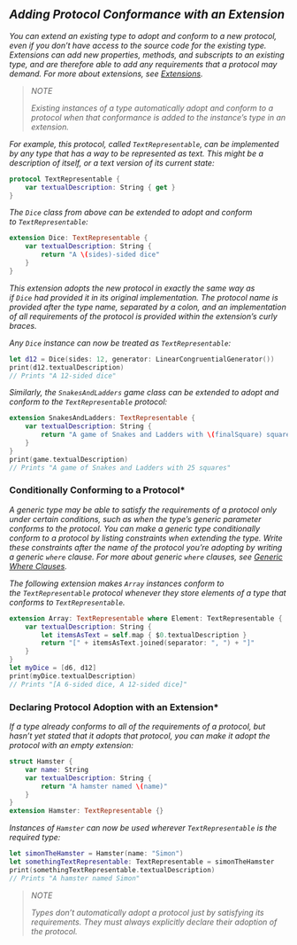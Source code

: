 ## *Adding Protocol Conformance with an Extension*

*You can extend an existing type to adopt and conform to a new protocol, even if you don’t have access to the source code for the existing type. Extensions can add new properties, methods, and subscripts to an existing type, and are therefore able to add any requirements that a protocol may demand. For more about extensions, see [Extensions](https://docs.swift.org/swift-book/LanguageGuide/Extensions.html).*

> *NOTE*
> 
> *Existing instances of a type automatically adopt and conform to a protocol when that conformance is added to the instance’s type in an extension.*

*For example, this protocol, called `TextRepresentable`, can be implemented by any type that has a way to be represented as text. This might be a description of itself, or a text version of its current state:*

```swift
protocol TextRepresentable {
    var textualDescription: String { get }
}
```

*The `Dice` class from above can be extended to adopt and conform to `TextRepresentable`:*

```swift
extension Dice: TextRepresentable {
    var textualDescription: String {
        return "A \(sides)-sided dice"
    }
}
```

*This extension adopts the new protocol in exactly the same way as if `Dice` had provided it in its original implementation. The protocol name is provided after the type name, separated by a colon, and an implementation of all requirements of the protocol is provided within the extension’s curly braces.*

*Any `Dice` instance can now be treated as `TextRepresentable`:*

```swift
let d12 = Dice(sides: 12, generator: LinearCongruentialGenerator())
print(d12.textualDescription)
// Prints "A 12-sided dice"
```

*Similarly, the `SnakesAndLadders` game class can be extended to adopt and conform to the `TextRepresentable` protocol:*

```swift
extension SnakesAndLadders: TextRepresentable {
    var textualDescription: String {
        return "A game of Snakes and Ladders with \(finalSquare) squares"
    }
}
print(game.textualDescription)
// Prints "A game of Snakes and Ladders with 25 squares"
```

### Conditionally Conforming to a Protocol*

*A generic type may be able to satisfy the requirements of a protocol only under certain conditions, such as when the type’s generic parameter conforms to the protocol. You can make a generic type conditionally conform to a protocol by listing constraints when extending the type. Write these constraints after the name of the protocol you’re adopting by writing a generic `where` clause. For more about generic `where` clauses, see [Generic Where Clauses](https://docs.swift.org/swift-book/LanguageGuide/Generics.html#ID192).*

*The following extension makes `Array` instances conform to the `TextRepresentable` protocol whenever they store elements of a type that conforms to `TextRepresentable`.*

```swift
extension Array: TextRepresentable where Element: TextRepresentable {
    var textualDescription: String {
        let itemsAsText = self.map { $0.textualDescription }
        return "[" + itemsAsText.joined(separator: ", ") + "]"
    }
}
let myDice = [d6, d12]
print(myDice.textualDescription)
// Prints "[A 6-sided dice, A 12-sided dice]"
```

### Declaring Protocol Adoption with an Extension*

*If a type already conforms to all of the requirements of a protocol, but hasn’t yet stated that it adopts that protocol, you can make it adopt the protocol with an empty extension:*

```swift
struct Hamster {
    var name: String
    var textualDescription: String {
        return "A hamster named \(name)"
    }
}
extension Hamster: TextRepresentable {}
```

*Instances of `Hamster` can now be used wherever `TextRepresentable` is the required type:*

```swift
let simonTheHamster = Hamster(name: "Simon")
let somethingTextRepresentable: TextRepresentable = simonTheHamster
print(somethingTextRepresentable.textualDescription)
// Prints "A hamster named Simon"
```

> *NOTE*
> 
> *Types don’t automatically adopt a protocol just by satisfying its requirements. They must always explicitly declare their adoption of the protocol.*
